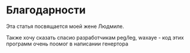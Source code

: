 # Благодарности

Эта статья посвящается моей жене Людмиле. 

Также хочу сказать спасио разработчикам peg/leg, waxaye - код этих программ очень поомог в написании генертора
